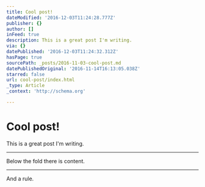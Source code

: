 ```yaml
---
title: Cool post!
dateModified: '2016-12-03T11:24:28.777Z'
publisher: {}
author: []
inFeed: true
description: This is a great post I'm writing.
via: {}
datePublished: '2016-12-03T11:24:32.312Z'
hasPage: true
sourcePath: _posts/2016-11-03-cool-post.md
datePublishedOriginal: '2016-11-14T16:13:05.038Z'
starred: false
url: cool-post/index.html
_type: Article
_context: 'http://schema.org'

---
```

# Cool post!

This is a great post I'm writing.

---

Below the fold there is content.

---

And a rule.